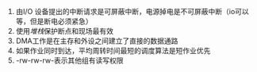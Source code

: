 1. 由I/O 设备提出的中断请求是可屏蔽中断，电源掉电是不可屏蔽中断（io可以等，但是断电必须紧急）
2. 使用*堆栈*保护断点和现场最有效
3. DMA工作是在主存和外设之间建立了直接的数据通路
4. 如果作业同时到达，平均周转时间最短的调度算法是短作业优先
5. -rw-rw-rw-表示其他组有读写权限